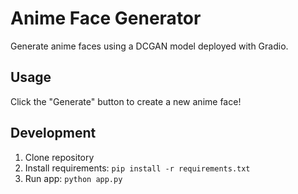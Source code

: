 # Anime Face Generator

Generate anime faces using a DCGAN model deployed with Gradio.

## Usage
Click the "Generate" button to create a new anime face!

## Development
1. Clone repository
2. Install requirements: `pip install -r requirements.txt`  
3. Run app: `python app.py`
